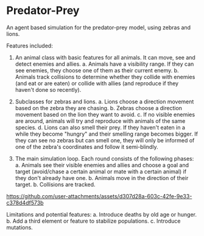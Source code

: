 # Predator-Prey
An agent based simulation for the predator-prey model, using zebras and lions. 

Features included:
1. An animal class with basic features for all animals. It can move, see and detect enemies and allies.
   a. Animals have a visibility range. If they can see enemies, they choose one of them as their current enemy.
   b. Animals track collisions to determine whether they collide with enemies (and eat or are eaten) or collide with allies (and reproduce if they haven't done so recently).
   
2. Subclasses for zebras and lions.
   a. Lions choose a direction movement based on the zebra they are chasing.
   b. Zebras choose a direction movement based on the lion they want to avoid.
   c. If no visible enemies are around, animals will try and reproduce with animals of the same species.
   d. Lions can also smell their prey. If they haven't eaten in a while they become "hungry" and their smelling range becomes bigger. If they can see no zebras but can smell one, they will only be informed of one of the zebra's coordinates and follow it semi-blindly.
   
3. The main simulation loop. Each round consists of the following phases:
   a. Animals see their visible enemies and allies and choose a goal and target (avoid/chase a certain animal or mate with a certain animal) if they don't already have one.
   b. Animals move in the direction of their target.
   b. Collisions are tracked.


https://github.com/user-attachments/assets/d307d28a-603c-42fe-9e33-c378d4df573b



Limitations and potential features:
  a. Introduce deaths by old age or hunger.
  b. Add a third element or feature to stabilize populations.
  c. Introduce mutations.
